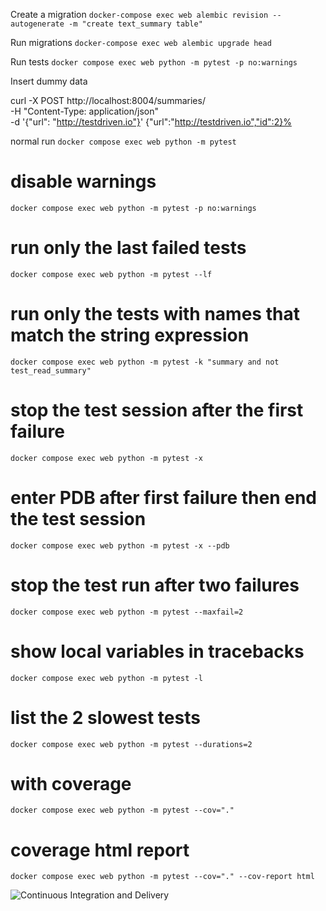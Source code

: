 Create a migration
`docker-compose exec web alembic revision --autogenerate -m "create text_summary table"`

Run migrations
`docker-compose exec web alembic upgrade head`

Run tests
`docker compose exec web python -m pytest -p no:warnings`

Insert dummy data

curl -X POST http://localhost:8004/summaries/ \
  -H "Content-Type: application/json" \
  -d '{"url": "http://testdriven.io"}'
{"url":"http://testdriven.io","id":2}%  


normal run
`docker compose exec web python -m pytest`

# disable warnings
`docker compose exec web python -m pytest -p no:warnings`

# run only the last failed tests
`docker compose exec web python -m pytest --lf`

# run only the tests with names that match the string expression
`docker compose exec web python -m pytest -k "summary and not test_read_summary"`

# stop the test session after the first failure
`docker compose exec web python -m pytest -x`

# enter PDB after first failure then end the test session
`docker compose exec web python -m pytest -x --pdb`

# stop the test run after two failures
`docker compose exec web python -m pytest --maxfail=2`

# show local variables in tracebacks
`docker compose exec web python -m pytest -l`

# list the 2 slowest tests
`docker compose exec web python -m pytest --durations=2`

# with coverage
`docker compose exec web python -m pytest --cov="."`

# coverage html report
`docker compose exec web python -m pytest --cov="." --cov-report html`

![Continuous Integration and Delivery](https://github.com/Rikstam/fastapi-sqlalchemy-base/workflows/Continuous%20Integration%20and%20Delivery/badge.svg?branch=main)